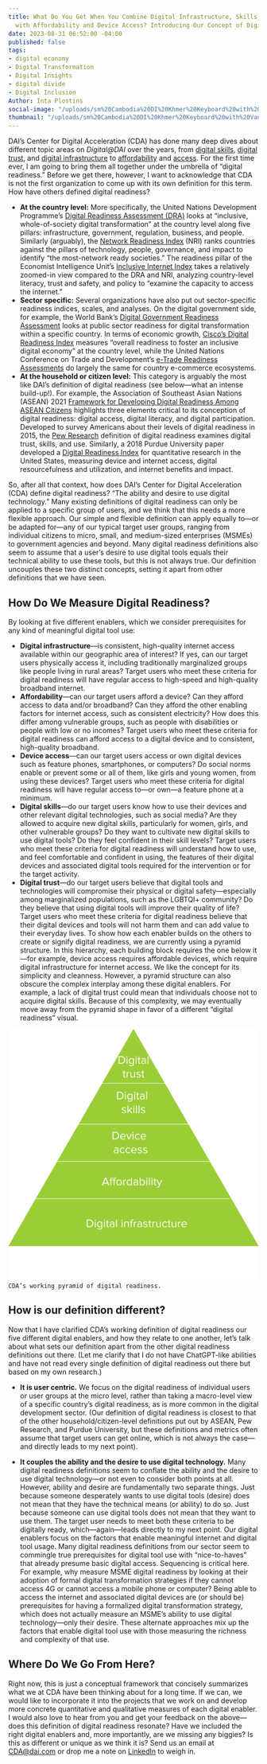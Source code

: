 ```yaml
---
title: What Do You Get When You Combine Digital Infrastructure, Skills, and Trust
  with Affordability and Device Access? Introducing Our Concept of Digital Readiness
date: 2023-08-31 06:52:00 -04:00
published: false
tags:
- digital economy
- Digital Transformation
- Digital Insights
- digital divide
- Digital Inclusion
Author: Inta Plostins
social-image: "/uploads/sm%20Cambodia%20DI%20Khmer%20Keyboard%20with%20Vanna%20Kruy.jpg"
thumbnail: "/uploads/sm%20Cambodia%20DI%20Khmer%20Keyboard%20with%20Vanna%20Kruy.jpg"
---
```


DAI’s Center for Digital Acceleration (CDA) has done many deep dives about different topic areas on *Digital@DAI* over the years, from [digital skills](https://dai-global-digital.com/realizing-inclusive-digital-development-through-boosting-the-digital-skills-of-people-living-with-disabilities.html), [digital trust](https://dai-global-digital.com/cybersecurity-frontier-insights-findings-user-perceptions-of-trust-and-privacy-on-the-internet.html), and [digital infrastructure](https://dai-global-digital.com/realizing-inclusive-connectivity-in-liberia-through-a-trusted-technical-engagement.html) to [affordability](https://dai-global-digital.com/covid-19.html) and [access](https://dai-global-digital.com/embracing-the-unlikely-resilience-of-feature-phones.html). For the first time ever, I am going to bring them all together under the umbrella of “digital readiness.” Before we get there, however, I want to acknowledge that CDA is not the first organization to come up with its own definition for this term. How have others defined digital readiness? 

<!--more-->

* **At the country level:** More specifically, the United Nations Development Programme’s [Digital Readiness Assessment (DRA)](https://www.undp.org/digital/transformations) looks at “inclusive, whole-of-society digital transformation” at the country level along five pillars: infrastructure, government, regulation, business, and people. Similarly (arguably), the [Network Readiness Index](https://networkreadinessindex.org/) (NRI) ranks countries against the pillars of technology, people, governance, and impact to identify “the most-network ready societies.” The readiness pillar of the Economist Intelligence Unit’s [Inclusive Internet Index](https://impact.economist.com/projects/inclusive-internet-index/2022) takes a relatively zoomed-in view compared to the DRA and NRI, analyzing country-level literacy, trust and safety, and policy to “examine the capacity to access the internet.”
* **Sector specific:** Several organizations have also put out sector-specific readiness indices, scales, and analyses. On the digital government side, for example, the World Bank’s [Digital Government Readiness Assessment](https://www.worldbank.org/en/data/interactive/2022/08/22/digital-government-readiness-assessment-dgra-toolkit) looks at public sector readiness for digital transformation within a specific country. In terms of economic growth, [Cisco’s Digital Readiness Index](https://www.cisco.com/c/en/us/about/csr/research-resources/digital-readiness.html) measures “overall readiness to foster an inclusive digital economy” at the country level, while the United Nations Conference on Trade and Development’s [e-Trade Readiness Assessments](https://unctad.org/topic/ecommerce-and-digital-economy/etrade-readiness-assessments-of-LDCs) do largely the same for country e-commerce ecosystems.
* **At the household or citizen level:** This category is arguably the most like DAI’s definition of digital readiness (see below—what an intense build-up!). For example, the Association of Southeast Asian Nations (ASEAN) 2021 [Framework for Developing Digital Readiness Among ASEAN Citizens](https://asean.org/wp-content/uploads/2021/09/FRAMEWORK-FOR-DEVELOPING-DIGITAL-READINESS-AMONG-ASEAN-CITIZEN.pdf) highlights three elements critical to its conception of digital readiness: digital access, digital literacy, and digital participation. Developed to survey Americans about their levels of digital readiness in 2015, the [Pew Research](https://www.pewresearch.org/internet/2016/09/20/the-meaning-of-digital-readiness/) definition of digital readiness examines digital trust, skills, and use. Similarly, a 2018 Purdue University paper developed a [Digital Readiness Index](https://pcrd.purdue.edu/wp-content/uploads/2020/09/gauging-household-digital-readiness.pdf) for quantitative research in the United States, measuring device and internet access, digital resourcefulness and utilization, and internet benefits and impact. 

So, after all that context, how does DAI’s Center for Digital Acceleration (CDA) define digital readiness? “The ability and desire to use digital technology.” Many existing definitions of digital readiness can only be applied to a specific group of users, and we think that this needs a more flexible approach. Our simple and flexible definition can apply equally to—or be adapted for—any of our typical target user groups, ranging from individual citizens to micro, small, and medium-sized enterprises (MSMEs) to government agencies and beyond. Many digital readiness definitions also seem to assume that a user’s desire to use digital tools equals their technical ability to use these tools, but this is not always true. Our definition uncouples these two distinct concepts, setting it apart from other definitions that we have seen. 

## How Do We Measure Digital Readiness? 

By looking at five different enablers, which we consider prerequisites for any kind of meaningful digital tool use:
* **Digital infrastructure**—is consistent, high-quality internet access available within our geographic area of interest? If yes, can our target users physically access it, including traditionally marginalized groups like people living in rural areas? Target users who meet these criteria for digital readiness will have regular access to high-speed and high-quality broadband internet.
* **Affordability**—can our target users afford a device? Can they afford access to data and/or broadband? Can they afford the other enabling factors for internet access, such as consistent electricity? How does this differ among vulnerable groups, such as people with disabilities or people with low or no incomes? Target users who meet these criteria for digital readiness can afford access to a digital device and to consistent, high-quality broadband. 
* **Device access**—can our target users access or own digital devices such as feature phones, smartphones, or computers? Do social norms enable or prevent some or all of them, like girls and young women, from using these devices? Target users who meet these criteria for digital readiness will have regular access to—or own—a feature phone at a minimum. 
* **Digital skills**—do our target users know how to use their devices and other relevant digital technologies, such as social media? Are they allowed to acquire new digital skills, particularly for women, girls, and other vulnerable groups? Do they want to cultivate new digital skills to use digital tools? Do they feel confident in their skill levels? Target users who meet these criteria for digital readiness will understand how to use, and feel comfortable and confident in using, the features of their digital devices and associated digital tools required for the intervention or for the target activity.
* **Digital trust**—do our target users believe that digital tools and technologies will compromise their physical or digital safety—especially among marginalized populations, such as the LGBTQI+ community? Do they believe that using digital tools will improve their quality of life? Target users who meet these criteria for digital readiness believe that their digital devices and tools will not harm them and can add value to their everyday lives.
To show how each enabler builds on the others to create or signify digital readiness, we are currently using a pyramid structure. In this hierarchy, each building block requires the one below it—for example, device access requires affordable devices, which require digital infrastructure for internet access. We like the concept for its simplicity and cleanness. However, a pyramid structure can also obscure the complex interplay among these digital enablers. For example, a lack of digital trust could mean that individuals choose not to acquire digital skills. Because of this complexity, we may eventually move away from the pyramid shape in favor of a different “digital readiness” visual.

![pyramid chart.png](/uploads/pyramid%20chart.png)`CDA’s working pyramid of digital readiness.`

## How is our definition different? 

Now that I have clarified CDA’s working definition of digital readiness our five different digital enablers, and how they relate to one another, let’s talk about what sets our definition apart from the other digital readiness definitions out there. (Let me clarify that I do not have ChatGPT-like abilities and have not read every single definition of digital readiness out there but based on my own research.)

* **It is user centric.** We focus on the digital readiness of individual users or user groups at the micro level, rather than taking a macro-level view of a specific country’s digital readiness, as is more common in the digital development sector. (Our definition of digital readiness is closest to that of the other household/citizen-level definitions put out by ASEAN, Pew Research, and Purdue University, but these definitions and metrics often assume that target users can get online, which is not always the case—and directly leads to my next point). 

* **It couples the ability and the desire to use digital technology.** Many digital readiness definitions seem to conflate the ability and the desire to use digital technology—or not even to consider both points at all. However, ability and desire are fundamentally two separate things. Just because someone desperately wants to use digital tools (desire) does not mean that they have the technical means (or ability) to do so. Just because someone can use digital tools does not mean that they want to use them. The target user needs to meet both these criteria to be digitally ready, which—again—leads directly to my next point. Our digital enablers focus on the factors that enable meaningful internet and digital tool usage. Many digital readiness definitions from our sector seem to commingle true prerequisites for digital tool use with “nice-to-haves” that already presume basic digital access. Sequencing is critical here. For example, why measure MSME digital readiness by looking at their adoption of formal digital transformation strategies if they cannot access 4G or cannot access a mobile phone or computer? Being able to access the internet and associated digital devices are (or should be) prerequisites for having a formalized digital transformation strategy, which does not actually measure an MSME’s ability to use digital technology—only their desire. These alternate approaches mix up the factors that enable digital tool use with those measuring the richness and complexity of that use.

## Where Do We Go From Here?
 
Right now, this is just a conceptual framework that concisely summarizes what we at CDA have been thinking about for a long time. If we can, we would like to incorporate it into the projects that we work on and develop more concrete quantitative and qualitative measures of each digital enabler. I would also love to hear from you and get your feedback on the above—does this definition of digital readiness resonate? Have we included the right digital enablers and, more importantly, are we missing any biggies? Is this as different or unique as we think it is? Send us an email at [CDA@dai.com](mailto:cda@dai.com) or drop me a note on [LinkedIn](https://www.linkedin.com/in/intaplostins/) to weigh in.